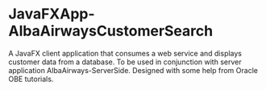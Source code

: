 # JavaFXApp-AlbaAirwaysCustomerSearch
A JavaFX client application that consumes a web service and displays customer data from a database. To be used in conjunction with server application AlbaAirways-ServerSide. Designed with some help from Oracle OBE tutorials.
